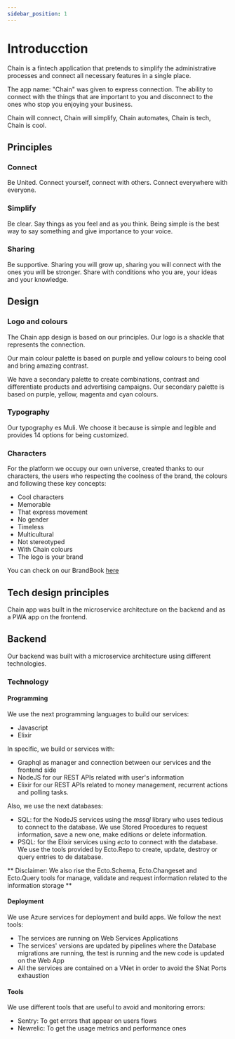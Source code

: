```yaml
---
sidebar_position: 1
---
```


# Introducction 

Chain is a fintech application that pretends to simplify the administrative processes and connect all necessary features in a single place.


The app name: "Chain" was given to express connection. The ability to connect with the things that are important to you and disconnect to the ones who stop you enjoying your business.

Chain will connect, Chain will simplify, Chain automates, Chain is tech, Chain is cool.

## Principles 
### Connect

Be United. Connect yourself, connect with others. Connect everywhere with everyone. 
### Simplify
Be clear. Say things as you feel and as you think. Being simple is the best way to say something and give importance to your voice.
### Sharing
Be supportive. Sharing you will grow up, sharing you will connect with the ones you will be stronger.  Share with conditions who you are, your ideas and your knowledge. 

## Design
### Logo and colours 

The Chain app design is based on our principles. Our logo is a shackle that represents the connection. 

Our main colour palette is based on purple and yellow colours to being cool and bring amazing contrast.

We have a secondary palette to create combinations, contrast and differentiate products and advertising campaigns. Our secondary palette is based on purple, yellow, magenta and cyan colours.

### Typography
Our typography es Muli. We choose it because is simple and legible and provides 14 options for being customized. 

### Characters
For the platform we occupy our own universe, created thanks to our characters, the users who respecting the coolness of the brand, the colours and following these key concepts:

- Cool characters
- Memorable
- That express movement
- No gender
- Timeless
- Multicultural
- Not stereotyped
- With Chain colours
- The logo is your brand

You can check on our BrandBook [here](../static/files/brandbook.pdf)
## Tech design principles

Chain app was built in the microservice architecture on the backend and as a PWA app on the frontend.

## Backend
Our backend was built with a microservice architecture using different technologies. 
### Technology 
#### Programming 
We use the next programming languages to build our services:
- Javascript 
- Elixir

In specific, we build or services with:
- Graphql as manager and connection between our services and the frontend side
- NodeJS for our REST APIs related with user's information 
- Elixir for our REST APIs related to money management, recurrent actions and polling tasks.

Also, we use the next databases:
- SQL:  for the NodeJS services using the *mssql* library who uses tedious to connect to the database. We use Stored Procedures to request information, save a new one, make editions or delete information.
- PSQL: for the Elixir services using *ecto* to connect with the database. We use the tools provided by Ecto.Repo to create, update, destroy or query entries to de database. 

** Disclaimer: We also rise the Ecto.Schema, Ecto.Changeset and Ecto.Query tools for manage, validate and request information related to the information storage ** 

#### Deployment
We use Azure services for deployment and build apps. We follow the next tools:

- The services are running on Web Services Applications
- The services' versions are updated by pipelines where the Database migrations are running, the test is running and the new code is updated on the Web App
- All the services are contained on a VNet in order to avoid the SNat Ports exhaustion

#### Tools
We use different tools that are useful to avoid and monitoring errors:
- Sentry: To get errors that appear on users flows
- Newrelic: To get the usage metrics and performance ones
